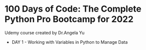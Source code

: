 # 100 Days of Code: The Complete Python Pro Bootcamp for 2022
Udemy course created by Dr.Angela Yu
+  DAY 1 - Working with Variables in Python  to Manage Data